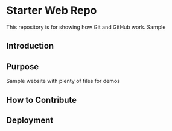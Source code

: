 # Starter Web Repo

This repository is for showing how Git and GitHub work. Sample

## Introduction

## Purpose

Sample website with plenty of files for demos

## How to Contribute

## Deployment